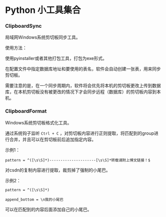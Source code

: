 # Python 小工具集合

### ClipboardSync 

局域网Windows系统剪切板同步工具。

使用方法：

使用pyinstaller或者其他打包工具，打包为exe形式。

在配置文件中指定数据库地址和要使用的表名，软件会自动创建一张表，用来同步剪切板。

需要注意的是，在一个同步周期内，软件将会优先将本机的剪切板更改上传到数据库，在本机剪切板没有被更改的情况下才会同步远程（数据库）的剪切板内容到本机。



### ClipboardFormat

Windows系统剪切板格式化工具。

通过系统钩子监听 `Ctrl + C` ，对剪切板内容进行正则提取，将匹配到的group进行合并，并且可以在剪切板前后追加指定内容。

示例1：

`pattern = ^([\s\S]*)---------------------[\s\S]*转载请附上博文链接！$` 

对csdn的复制内容进行提取，裁剪掉了强制的小尾巴。

示例2：

`pattern = ^([\s\S]*)`

`append_bottom = \n我的小尾巴`

可以在匹配到的内容后面添加自己的小尾巴。

